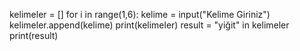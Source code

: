 kelimeler = []
for i in range(1,6):
   kelime = input("Kelime Giriniz")
   kelimeler.append(kelime)
print(kelimeler)
result = "yiğit" in kelimeler
print(result)

